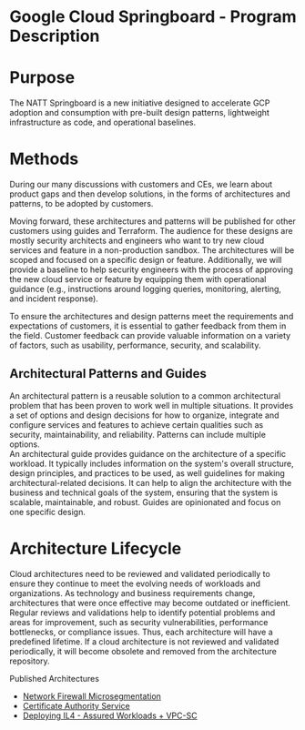 # Google Cloud Springboard - Program Description

# Purpose

The NATT Springboard is a new initiative designed to accelerate GCP adoption and consumption with pre-built design patterns, lightweight infrastructure as code, and operational baselines.

# Methods

During our many discussions with customers and CEs, we learn about product gaps and then develop solutions, in the forms of architectures and patterns, to be adopted by customers. 

Moving forward, these architectures and patterns will be published for other customers using guides and Terraform. The audience for these designs are  mostly security architects and engineers who want to try new cloud services and feature in a non-production sandbox. The architectures will be scoped and focused on a specific design or feature. Additionally, we will provide a baseline to help security engineers with the process of approving the new cloud service or feature by equipping them with operational guidance (e.g., instructions around logging queries, monitoring, alerting, and incident response).

To ensure the architectures and design patterns meet the requirements and expectations of customers, it is essential to gather feedback from them in the field. Customer feedback can provide valuable information on a variety of factors, such as usability, performance, security, and scalability. 

## Architectural Patterns and Guides

An architectural pattern is a reusable solution to a common architectural problem that has been proven to work well in multiple situations. It provides a set of options and design decisions for how to organize, integrate and configure services and features to achieve certain qualities such as security, maintainability, and reliability. Patterns can include multiple options.  
An architectural guide provides guidance on the architecture of a specific workload. It typically includes information on the system's overall structure, design principles, and practices to be used, as well guidelines for making architectural-related decisions. It can help to align the architecture with the business and technical goals of the system, ensuring that the system is scalable, maintainable, and robust. Guides are opinionated and focus on one specific design.  

# 

# Architecture Lifecycle

Cloud architectures need to be reviewed and validated periodically to ensure they continue to meet the evolving needs of workloads and organizations. As technology and business requirements change, architectures that were once effective may become outdated or inefficient. Regular reviews and validations help to identify potential problems and areas for improvement, such as security vulnerabilities, performance bottlenecks, or compliance issues. Thus, each architecture will have a predefined lifetime. If a cloud architecture is not reviewed and validated periodically, it will become obsolete and removed from the architecture repository. 

Published Architectures

-  [Network Firewall Microsegmentation](https://github.com/mgaur10/csa-fw-microsegmentation)
-  [Certificate Authority Service](https://github.com/mgaur10/csa-certificate-auth-service)
-  [Deploying IL4  - Assured Workloads + VPC-SC](https://github.com/mgaur10/csa-il4-assured-workload)

